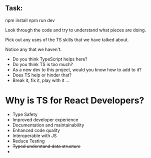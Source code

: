 ## Task:

npm install
npm run dev

Look through the code and try to understand what pieces are doing.

Pick out any uses of the TS skills that we have talked about.

Notice any that we haven't.

- Do you think TypeScript helps here?
- Do you think TS is too much?
- As a new dev to this project, would you know how to add to it?
- Does TS help or hinder that?
- Break it, fix it, play with it ...

# Why is TS for React Developers?

- Type Safety
- Improved developer experience
- Documentation and maintainability
- Enhanced code quality
- Interoperable with JS
- Reduce Testing
- ~~Typed understand data structure~~
-
